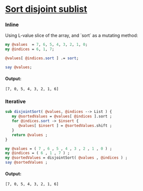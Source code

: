 [1]: https://rosettacode.org/wiki/Sort_disjoint_sublist

# [Sort disjoint sublist][1]





### Inline



Using L-value slice of the array, and \`sort\` as a mutating method:

```perl
my @values  = 7, 6, 5, 4, 3, 2, 1, 0;
my @indices = 6, 1, 7;

@values[ @indices.sort ] .= sort;

say @values;
```

#### Output:
```
[7, 0, 5, 4, 3, 2, 1, 6]
```


### Iterative

```perl
sub disjointSort( @values, @indices --> List ) {
   my @sortedValues = @values[ @indices ].sort ;
   for @indices.sort -> $insert {
      @values[ $insert ] = @sortedValues.shift ;
   }
   return @values ;
}

my @values = ( 7 , 6 , 5 , 4 , 3 , 2 , 1 , 0 ) ;
my @indices = ( 6 , 1 , 7 ) ;
my @sortedValues = disjointSort( @values , @indices ) ;
say @sortedValues ;
```

#### Output:
```
[7, 0, 5, 4, 3, 2, 1, 6]
```
